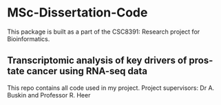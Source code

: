 MSc-Dissertation-Code
========================================
This package is built as a part of the CSC8391: Research project
for Bioinformatics.

Transcriptomic analysis of key drivers of pros-tate cancer using RNA-seq data
----------------------
This repo contains all code used in my project.
Project supervisors: Dr A. Buskin and Professor R. Heer
